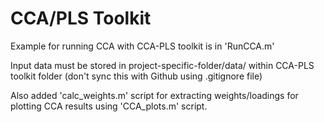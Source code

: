 # CCA/PLS Toolkit

Example for running CCA with CCA-PLS toolkit is in 'RunCCA.m'

Input data must be stored in project-specific-folder/data/ within CCA-PLS toolkit folder (don't sync this with Github using .gitignore file)

Also added 'calc_weights.m' script for extracting weights/loadings for plotting CCA results using 'CCA_plots.m' script.
